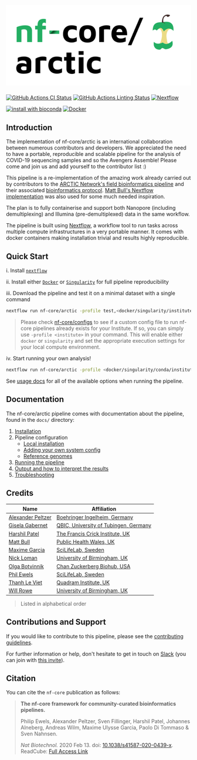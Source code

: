 # ![nf-core/arctic](docs/images/nf-core-arctic_logo.png)

[![GitHub Actions CI Status](https://github.com/nf-core/arctic/workflows/nf-core%20CI/badge.svg)](https://github.com/nf-core/arctic/actions)
[![GitHub Actions Linting Status](https://github.com/nf-core/arctic/workflows/nf-core%20linting/badge.svg)](https://github.com/nf-core/arctic/actions)
[![Nextflow](https://img.shields.io/badge/nextflow-%E2%89%A519.10.0-brightgreen.svg)](https://www.nextflow.io/)

[![install with bioconda](https://img.shields.io/badge/install%20with-bioconda-brightgreen.svg)](http://bioconda.github.io/)
[![Docker](https://img.shields.io/docker/automated/nfcore/arctic.svg)](https://hub.docker.com/r/nfcore/arctic)

## Introduction

The implementation of nf-core/arctic is an international collaboration between numerous contributors and developers. We appreciated the need to have a portable, reproducible and scalable pipeline for the analysis of COVID-19 sequencing samples and so the Avengers Assemble! Please come and join us and add yourself to the contributor list :)

This pipeline is a re-implementation of the amazing work already carried out by contributors to the [ARCTIC Network's field bioinformatics pipeline](https://github.com/artic-network/fieldbioinformatics) and their associated [bioinformatics protocol](https://artic.network/ncov-2019/ncov2019-bioinformatics-sop.html). [Matt Bull's Nextflow implementation]( https://github.com/connor-lab/ncov2019-artic-nf) was also used for some much needed inspiration.

The plan is to fully containerise and support both Nanopore (including demultiplexing) and Illumina (pre-demultiplexed) data in the same workflow.

The pipeline is built using [Nextflow](https://www.nextflow.io), a workflow tool to run tasks across multiple compute infrastructures in a very portable manner. It comes with docker containers making installation trivial and results highly reproducible.

## Quick Start

i. Install [`nextflow`](https://nf-co.re/usage/installation)

ii. Install either [`Docker`](https://docs.docker.com/engine/installation/) or [`Singularity`](https://www.sylabs.io/guides/3.0/user-guide/) for full pipeline reproducibility

iii. Download the pipeline and test it on a minimal dataset with a single command

```bash
nextflow run nf-core/arctic -profile test,<docker/singularity/institute>
```

> Please check [nf-core/configs](https://github.com/nf-core/configs#documentation) to see if a custom config file to run nf-core pipelines already exists for your Institute. If so, you can simply use `-profile <institute>` in your command. This will enable either `docker` or `singularity` and set the appropriate execution settings for your local compute environment.

iv. Start running your own analysis!

<!-- TODO nf-core: Update the default command above used to run the pipeline -->

```bash
nextflow run nf-core/arctic -profile <docker/singularity/conda/institute> --input samplesheet.csv
```

See [usage docs](docs/usage.md) for all of the available options when running the pipeline.

## Documentation

The nf-core/arctic pipeline comes with documentation about the pipeline, found in the `docs/` directory:

1. [Installation](https://nf-co.re/usage/installation)
2. Pipeline configuration
    * [Local installation](https://nf-co.re/usage/local_installation)
    * [Adding your own system config](https://nf-co.re/usage/adding_own_config)
    * [Reference genomes](https://nf-co.re/usage/reference_genomes)
3. [Running the pipeline](docs/usage.md)
4. [Output and how to interpret the results](docs/output.md)
5. [Troubleshooting](https://nf-co.re/usage/troubleshooting)

<!-- TODO nf-core: Add a brief overview of what the pipeline does and how it works -->

## Credits

| Name                                                      | Affiliation                                                                           |
|-----------------------------------------------------------|---------------------------------------------------------------------------------------|
| [Alexander Peltzer](https://github.com/apeltzer)          | [Boehringer Ingelheim, Germany](https://www.boehringer-ingelheim.de/)                 |
| [Gisela Gabernet](https://github.com/ggabernet)           | [QBIC, University of Tubingen, Germany](https://portal.qbic.uni-tuebingen.de/portal/) |
| [Harshil Patel](https://github.com/drpatelh)              | [The Francis Crick Institute, UK](https://www.crick.ac.uk/)                           |
| [Matt Bull](https://github.com/m-bull)                    | [Public Health Wales, UK](https://phw.nhs.wales/)                                     |
| [Maxime Garcia](https://github.com/MaxUlysse)             | [SciLifeLab, Sweden](https://www.scilifelab.se/)                                      |
| [Nick Loman](https://github.com/nickloman)                | [University of Birmingham, UK](https://www.birmingham.ac.uk)                          |
| [Olga Botvinnik](https://github.com/olgabot)              | [Chan Zuckerberg Biohub, USA](https://www.czbiohub.org/)                              |
| [Phil Ewels](https://github.com/ewels)                    | [SciLifeLab, Sweden](https://www.scilifelab.se/)                                      |
| [Thanh Le Viet](https://github.com/thanhleviet)           | [Quadram Institute, UK](https://quadram.ac.uk/)                                       |
| [Will Rowe](https://github.com/will-rowe)                 | [University of Birmingham, UK](https://www.birmingham.ac.uk)                          |

> Listed in alphabetical order

## Contributions and Support

If you would like to contribute to this pipeline, please see the [contributing guidelines](.github/CONTRIBUTING.md).

For further information or help, don't hesitate to get in touch on [Slack](https://nfcore.slack.com/channels/arctic) (you can join with [this invite](https://nf-co.re/join/slack)).

## Citation

<!-- TODO nf-core: Add citation for pipeline after first release. Uncomment lines below and update Zenodo doi. -->
<!-- If you use  nf-core/arctic for your analysis, please cite it using the following doi: [10.5281/zenodo.XXXXXX](https://doi.org/10.5281/zenodo.XXXXXX) -->

You can cite the `nf-core` publication as follows:

> **The nf-core framework for community-curated bioinformatics pipelines.**
>
> Philip Ewels, Alexander Peltzer, Sven Fillinger, Harshil Patel, Johannes Alneberg, Andreas Wilm, Maxime Ulysse Garcia, Paolo Di Tommaso & Sven Nahnsen.
>
> _Nat Biotechnol._ 2020 Feb 13. doi: [10.1038/s41587-020-0439-x](https://dx.doi.org/10.1038/s41587-020-0439-x).  
> ReadCube: [Full Access Link](https://rdcu.be/b1GjZ)
